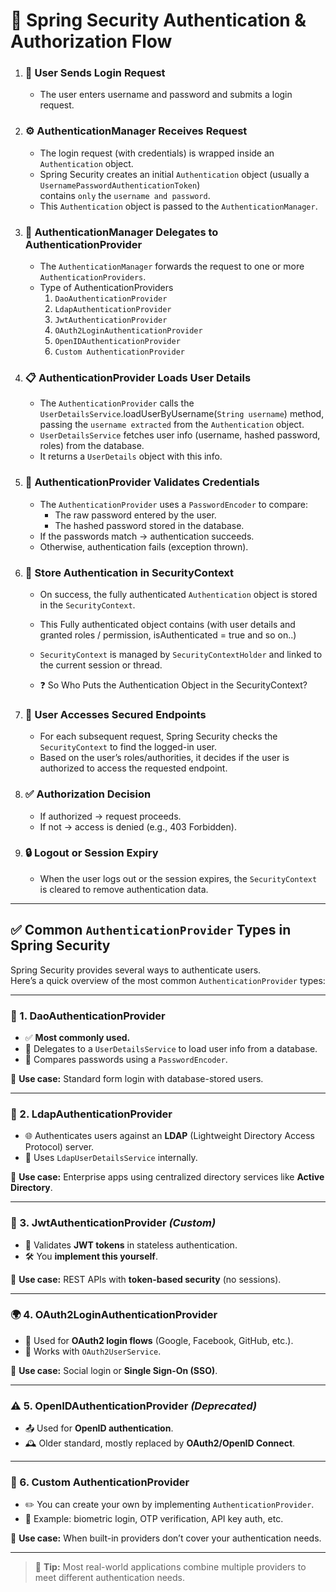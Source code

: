 # 🔐 Spring Security Authentication & Authorization Flow

1. ### 👤 User Sends Login Request

      - The user enters username and password and submits a login request.

2. ### ⚙️ AuthenticationManager Receives Request
      - The login request (with credentials) is wrapped inside an `Authentication` object. 
      - Spring Security creates an initial `Authentication` object (usually a `UsernamePasswordAuthenticationToken`)  
        contains `only` the `username and password`.
      - This `Authentication` object is passed to the `AuthenticationManager`.

3. ### 🔄 AuthenticationManager Delegates to AuthenticationProvider

      - The `AuthenticationManager` forwards the request to one or more `AuthenticationProviders`.
      - Type of AuthenticationProviders
           1.  `DaoAuthenticationProvider`
           2.  `LdapAuthenticationProvider`
           3.  `JwtAuthenticationProvider`
           4.  `OAuth2LoginAuthenticationProvider` 
           5.  `OpenIDAuthenticationProvider` 
           6.  `Custom AuthenticationProvider`

4. ### 📋 AuthenticationProvider Loads User Details

      - The `AuthenticationProvider` calls the `UserDetailsService`.loadUserByUsername(`String username`) method,  
         passing the `username extracted` from the `Authentication` object.
      - `UserDetailsService` fetches user info (username, hashed password, roles) from the database. 
      - It returns a `UserDetails` object with this info.

5. ### 🔑 AuthenticationProvider Validates Credentials
      - The `AuthenticationProvider` uses a `PasswordEncoder` to compare:
           - The raw password entered by the user.
           - The hashed password stored in the database. 
      - If the passwords match → authentication succeeds. 
      - Otherwise, authentication fails (exception thrown).

6. ### 🔐 Store Authentication in SecurityContext
      - On success, the fully authenticated `Authentication` object is stored in the `SecurityContext`.  
      - This Fully authenticated object contains (with user details and granted roles / permission, isAuthenticated = true and so on..) 
      - `SecurityContext` is managed by `SecurityContextHolder` and linked to the current session or thread.
   
      - ❓ So Who Puts the Authentication Object in the SecurityContext?

7. ### 🚪 User Accesses Secured Endpoints

      - For each subsequent request, Spring Security checks the `SecurityContext` to find the logged-in user. 
      - Based on the user’s roles/authorities, it decides if the user is authorized to access the requested endpoint.

8. ### ✅ Authorization Decision

     - If authorized → request proceeds.
     - If not → access is denied (e.g., 403 Forbidden).

9. ### 🔒 Logout or Session Expiry

     - When the user logs out or the session expires, the `SecurityContext` is cleared to remove authentication data.

---

## ✅ Common `AuthenticationProvider` Types in Spring Security

Spring Security provides several ways to authenticate users.  
Here’s a quick overview of the most common `AuthenticationProvider` types:

---

### 🔐 1. DaoAuthenticationProvider

- ✅ **Most commonly used.**
- 🔄 Delegates to a `UserDetailsService` to load user info from a database.
- 🔑 Compares passwords using a `PasswordEncoder`.

📌 **Use case:** Standard form login with database-stored users.

---

### 🧾 2. LdapAuthenticationProvider

- 🌐 Authenticates users against an **LDAP** (Lightweight Directory Access Protocol) server.
- 🧰 Uses `LdapUserDetailsService` internally.

📌 **Use case:** Enterprise apps using centralized directory services like **Active Directory**.

---

### 🪪 3. JwtAuthenticationProvider *(Custom)*

- 🧪 Validates **JWT tokens** in stateless authentication.
- 🛠️ You **implement this yourself**.

📌 **Use case:** REST APIs with **token-based security** (no sessions).

---

### 🌍 4. OAuth2LoginAuthenticationProvider

- 🔗 Used for **OAuth2 login flows** (Google, Facebook, GitHub, etc.).
- 🤝 Works with `OAuth2UserService`.

📌 **Use case:** Social login or **Single Sign-On (SSO)**.

---

### ⚠️ 5. OpenIDAuthenticationProvider *(Deprecated)*

- 📤 Used for **OpenID authentication**.
- 🕰️ Older standard, mostly replaced by **OAuth2/OpenID Connect**.

---

### 🧩 6. Custom AuthenticationProvider

- ✏️ You can create your own by implementing `AuthenticationProvider`.
- 🧬 Example: biometric login, OTP verification, API key auth, etc.

📌 **Use case:** When built-in providers don’t cover your authentication needs.

---

> 📘 **Tip:** Most real-world applications combine multiple providers to meet different authentication needs.

